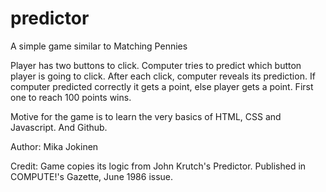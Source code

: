 # predictor

A simple game similar to Matching Pennies

Player has two buttons to click. Computer tries to predict
which button player is going to click. After each click, 
computer reveals its prediction. If computer predicted 
correctly it gets a point, else player gets a point. First 
one to reach 100 points wins.

Motive for the game is to learn the very basics of HTML, CSS 
and Javascript. And Github.

Author:
Mika Jokinen

Credit:
Game copies its logic from John Krutch's Predictor. 
Published in COMPUTE!'s Gazette, June 1986 issue.

